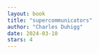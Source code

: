 ```yaml
---
layout: book
title: "supercommunicators"
author: "Charles Duhigg"
date: 2024-03-10
stars: 4
---
```


